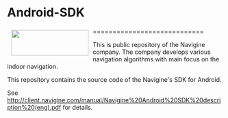 # Android-SDK
============================
<a href="http://navigine.com"><img src="https://navigine.com/wp-content/themes/flat-theme/assets/images/img/w_menuLogo.svg" align="left" height="60" width="180" hspace="10" vspace="5"></a>

This is public repository of the Navigine company. The company develops various navigation algorithms with main focus on the indoor navigation.

This repository contains the source code of the Navigine's SDK for Android.

See http://client.navigine.com/manual/Navigine%20Android%20SDK%20description%20(eng).pdf for details.
